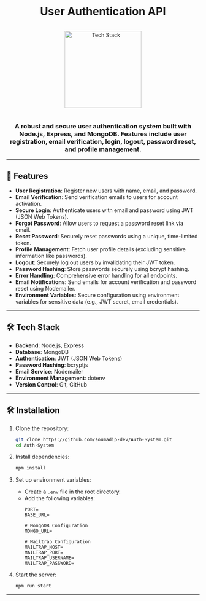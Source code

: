 <h1 align="center">
  <br>
  User Authentication API
  <br>
</h1>

<div align="center">
  <a href="https://github.com/soumadip-dev">
    <img src="https://skillicons.dev/icons?i=nodejs,express,mongodb,github" alt="Tech Stack" width="200" style="padding: 15px 0;">
  </a>
</div>

<h3 align="center">
  A robust and secure user authentication system built with Node.js, Express, and MongoDB. Features include user registration, email verification, login, logout, password reset, and profile management.
</h3>

---

## 🚀 Features

- **User Registration**: Register new users with name, email, and password.
- **Email Verification**: Send verification emails to users for account activation.
- **Secure Login**: Authenticate users with email and password using JWT (JSON Web Tokens).
- **Forgot Password**: Allow users to request a password reset link via email.
- **Reset Password**: Securely reset passwords using a unique, time-limited token.
- **Profile Management**: Fetch user profile details (excluding sensitive information like passwords).
- **Logout**: Securely log out users by invalidating their JWT token.
- **Password Hashing**: Store passwords securely using bcrypt hashing.
- **Error Handling**: Comprehensive error handling for all endpoints.
- **Email Notifications**: Send emails for account verification and password reset using Nodemailer.
- **Environment Variables**: Secure configuration using environment variables for sensitive data (e.g., JWT secret, email credentials).

---

## 🛠️ Tech Stack

- **Backend**: Node.js, Express
- **Database**: MongoDB
- **Authentication**: JWT (JSON Web Tokens)
- **Password Hashing**: bcryptjs
- **Email Service**: Nodemailer
- **Environment Management**: dotenv
- **Version Control**: Git, GitHub

---

## 🛠️ Installation

1. Clone the repository:
   ```bash
   git clone https://github.com/soumadip-dev/Auth-System.git
   cd Auth-System
   ```

2. Install dependencies:
   ```bash
   npm install
   ```

3. Set up environment variables:
   - Create a `.env` file in the root directory.
   - Add the following variables:
     ```env
     PORT=
     BASE_URL=

     # MongoDB Configuration
     MONGO_URL=

     # Mailtrap Configuration
     MAILTRAP_HOST=
     MAILTRAP_PORT=
     MAILTRAP_USERNAME=
     MAILTRAP_PASSWORD=
     ```

4. Start the server:
   ```bash
   npm run start
   ```
---
